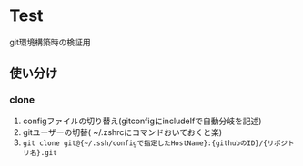 # Test

git環境構築時の検証用

## 使い分け

### clone

1. configファイルの切り替え(gitconfigにincludeIfで自動分岐を記述)
2. gitユーザーの切替( ~/.zshrcにコマンドおいておくと楽)
3. `git clone git@{~/.ssh/configで指定したHostName}:{githubのID}/{リポジトリ名}.git`

